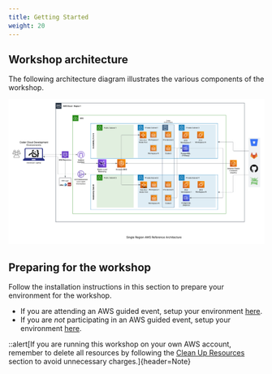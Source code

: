 ```yaml
---
title: Getting Started
weight: 20
---
```


## Workshop architecture

The following architecture diagram illustrates the various components of the workshop.

![architecture diagram](/static/images/AWSCoderSingleRegionv1-0.png)
## Preparing for the workshop

Follow the installation instructions in this section to prepare your environment for the workshop.

- If you are attending an AWS guided event, setup your environment [here](/02-getting-started/01-aws-event).
- If you are _not_ participating in an AWS guided event, setup your environment [here](/02-getting-started/02-own-account).

::alert[If you are running this workshop on your own AWS account, remember to delete all resources by following the [Clean Up Resources](/90-cleanup) section to avoid unnecessary charges.]{header=Note}
